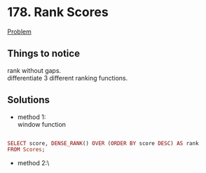 # 178. Rank Scores

[Problem](https://leetcode.com/problems/rank-scores/)

## Things to notice
rank without gaps.\
differentiate 3 different ranking functions.

## Solutions
- method 1:\
  window function
```ruby

SELECT score, DENSE_RANK() OVER (ORDER BY score DESC) AS rank
FROM Scores;

```

- method 2:\
  
